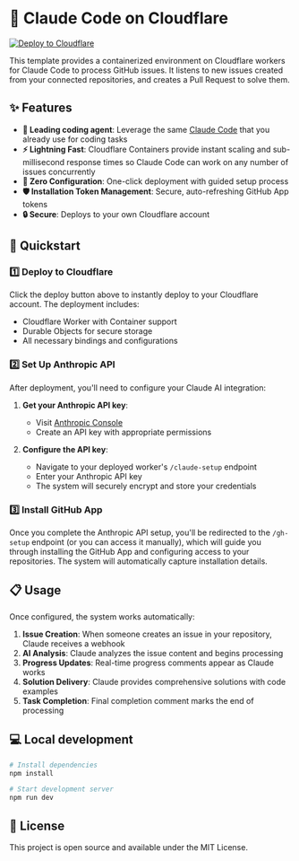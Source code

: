 # 🤖 Claude Code on Cloudflare

[![Deploy to Cloudflare](https://deploy.workers.cloudflare.com/button)](https://deploy.workers.cloudflare.com/?url=https://github.com/ghostwriternr/claude-code-containers)

This template provides a containerized environment on Cloudflare workers for Claude Code to process GitHub issues. It listens to new issues created from your connected repositories, and creates a Pull Request to solve them.

## ✨ Features

- **🔌 Leading coding agent**: Leverage the same [Claude Code](https://claude.ai/code) that you already use for coding tasks
- **⚡ Lightning Fast**: Cloudflare Containers provide instant scaling and sub-millisecond response times so Claude Code can work on any number of issues concurrently
- **🔧 Zero Configuration**: One-click deployment with guided setup process
- **🛡️ Installation Token Management**: Secure, auto-refreshing GitHub App tokens
- **🔒 Secure**: Deploys to your own Cloudflare account

## 🚀 Quickstart

### 1️⃣ Deploy to Cloudflare

Click the deploy button above to instantly deploy to your Cloudflare account. The deployment includes:
- Cloudflare Worker with Container support
- Durable Objects for secure storage
- All necessary bindings and configurations

### 2️⃣ Set Up Anthropic API

After deployment, you'll need to configure your Claude AI integration:

1. **Get your Anthropic API key**:
   - Visit [Anthropic Console](https://console.anthropic.com/)
   - Create an API key with appropriate permissions

2. **Configure the API key**:
   - Navigate to your deployed worker's `/claude-setup` endpoint
   - Enter your Anthropic API key
   - The system will securely encrypt and store your credentials

### 3️⃣ Install GitHub App

Once you complete the Anthropic API setup, you'll be redirected to the `/gh-setup` endpoint (or you can access it manually), which will guide you through installing the GitHub App and configuring access to your repositories. The system will automatically capture installation details.


## 📋 Usage

Once configured, the system works automatically:

1. **Issue Creation**: When someone creates an issue in your repository, Claude receives a webhook
2. **AI Analysis**: Claude analyzes the issue content and begins processing
3. **Progress Updates**: Real-time progress comments appear as Claude works
4. **Solution Delivery**: Claude provides comprehensive solutions with code examples
5. **Task Completion**: Final completion comment marks the end of processing

## 💻 Local development

```bash
# Install dependencies
npm install

# Start development server
npm run dev
```

## 📄 License

This project is open source and available under the MIT License.
